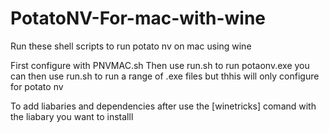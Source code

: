 # PotatoNV-For-mac-with-wine
Run these shell scripts to run potato nv on mac using wine

First configure with PNVMAC.sh
Then use run.sh to run potaonv.exe
you can then use run.sh to run a range of .exe files but thhis will only configure for potato nv

To add liabaries and dependencies after use the [winetricks] comand with the liabary you want to installl
